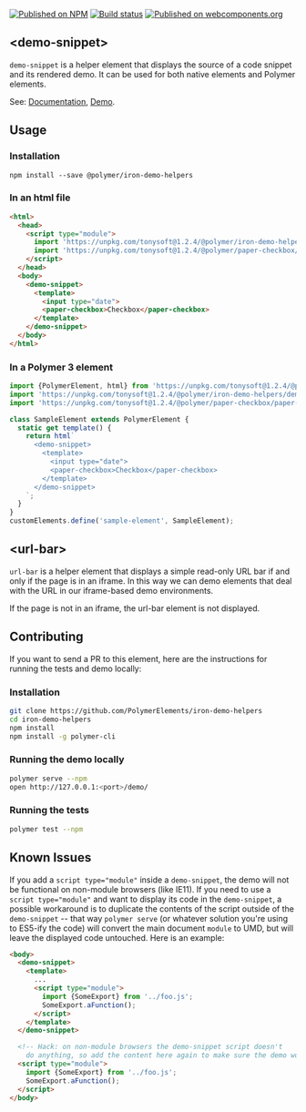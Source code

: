 
<!---

This README is automatically generated from the comments in these files:
demo-snippet.html  url-bar.html

Edit those files, and our readme bot will duplicate them over here!
Edit this file, and the bot will squash your changes :)

The bot does some handling of markdown. Please file a bug if it does the wrong
thing! https://github.com/PolymerLabs/tedium/issues

-->

[![Published on NPM](https://img.shields.io/npm/v/@polymer/iron-demo-helpers.svg)](https://www.npmjs.com/package/@polymer/iron-demo-helpers)
[![Build status](https://travis-ci.org/PolymerElements/iron-demo-helpers.svg?branch=master)](https://travis-ci.org/PolymerElements/iron-demo-helpers)
[![Published on webcomponents.org](https://img.shields.io/badge/webcomponents.org-published-blue.svg)](https://webcomponents.org/element/@polymer/iron-demo-helpers)

## &lt;demo-snippet&gt;

`demo-snippet` is a helper element that displays the source of a code snippet and
its rendered demo. It can be used for both native elements and
Polymer elements.

See: [Documentation](https://www.webcomponents.org/element/@polymer/iron-demo-helpers),
  [Demo](https://www.webcomponents.org/element/@polymer/iron-demo-helpers/demo/demo/index.html).

## Usage

### Installation
```
npm install --save @polymer/iron-demo-helpers
```

### In an html file
```html
<html>
  <head>
    <script type="module">
      import 'https://unpkg.com/tonysoft@1.2.4/@polymer/iron-demo-helpers/demo-snippet.js';
      import 'https://unpkg.com/tonysoft@1.2.4/@polymer/paper-checkbox/paper-checkbox.js';
    </script>
  </head>
  <body>
    <demo-snippet>
      <template>
        <input type="date">
        <paper-checkbox>Checkbox</paper-checkbox>
      </template>
    </demo-snippet>
  </body>
</html>
```

### In a Polymer 3 element
```js
import {PolymerElement, html} from 'https://unpkg.com/tonysoft@1.2.4/@polymer/polymer';
import 'https://unpkg.com/tonysoft@1.2.4/@polymer/iron-demo-helpers/demo-snippet.js';
import 'https://unpkg.com/tonysoft@1.2.4/@polymer/paper-checkbox/paper-checkbox.js';

class SampleElement extends PolymerElement {
  static get template() {
    return html`
      <demo-snippet>
        <template>
          <input type="date">
          <paper-checkbox>Checkbox</paper-checkbox>
        </template>
      </demo-snippet>
    `;
  }
}
customElements.define('sample-element', SampleElement);
```

## &lt;url-bar&gt;

`url-bar` is a helper element that displays a simple read-only URL bar if
and only if the page is in an iframe. In this way we can demo elements that
deal with the URL in our iframe-based demo environments.

If the page is not in an iframe, the url-bar element is not displayed.

## Contributing
If you want to send a PR to this element, here are
the instructions for running the tests and demo locally:

### Installation
```sh
git clone https://github.com/PolymerElements/iron-demo-helpers
cd iron-demo-helpers
npm install
npm install -g polymer-cli
```

### Running the demo locally
```sh
polymer serve --npm
open http://127.0.0.1:<port>/demo/
```

### Running the tests
```sh
polymer test --npm
```

## Known Issues
If you add a `script type="module"` inside a `demo-snippet`, the demo will
not be functional on non-module browsers (like IE11). If you need to
use a `script type="module"` and want to display its code in the `demo-snippet`,
a possible workaround is to duplicate the contents of the script outside of the
`demo-snippet` -- that way `polymer serve` (or whatever solution you're using to
ES5-ify the code) will convert the main document `module` to UMD, but will leave the
displayed code untouched. Here is an example:

```html
<body>
  <demo-snippet>
    <template>
      ...
      <script type="module">
        import {SomeExport} from '../foo.js';
        SomeExport.aFunction();
      </script>
    </template>
  </demo-snippet>

  <!-- Hack: on non-module browsers the demo-snippet script doesn't
    do anything, so add the content here again to make sure the demo works -->
  <script type="module">
    import {SomeExport} from '../foo.js';
    SomeExport.aFunction();
  </script>
</body>
```
